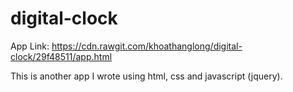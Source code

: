 # digital-clock

App Link: https://cdn.rawgit.com/khoathanglong/digital-clock/29f48511/app.html

This is another app I wrote using html, css and javascript (jquery). 
